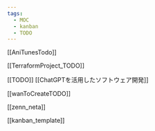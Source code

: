 ```yaml
---
tags:
  - MOC
  - kanban
  - TODO
---
```

[[AniTunesTodo]]

[[TerraformProject_TODO]]

[[TODO]]
  [[ChatGPTを活用したソフトウェア開発]]

[[wanToCreateTODO]]

[[zenn_neta]]

[[kanban_template]]

